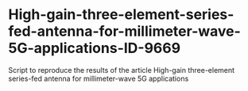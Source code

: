 # High-gain-three-element-series-fed-antenna-for-millimeter-wave-5G-applications-ID-9669
Script to reproduce the results of the article High-gain three-element series-fed antenna for millimeter-wave 5G applications
